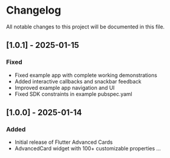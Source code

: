 # Changelog

All notable changes to this project will be documented in this file.

## [1.0.1] - 2025-01-15

### Fixed
- Fixed example app with complete working demonstrations
- Added interactive callbacks and snackbar feedback
- Improved example app navigation and UI
- Fixed SDK constraints in example pubspec.yaml

## [1.0.0] - 2025-01-14

### Added
- Initial release of Flutter Advanced Cards
- AdvancedCard widget with 100+ customizable properties
...